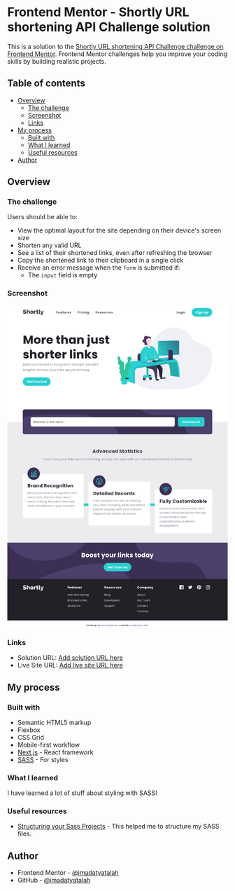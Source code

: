 # Frontend Mentor - Shortly URL shortening API Challenge solution

This is a solution to the [Shortly URL shortening API Challenge challenge on Frontend Mentor](https://www.frontendmentor.io/challenges/url-shortening-api-landing-page-2ce3ob-G). Frontend Mentor challenges help you improve your coding skills by building realistic projects.

## Table of contents

- [Overview](#overview)
  - [The challenge](#the-challenge)
  - [Screenshot](#screenshot)
  - [Links](#links)
- [My process](#my-process)
  - [Built with](#built-with)
  - [What I learned](#what-i-learned)
  - [Useful resources](#useful-resources)
- [Author](#author)

## Overview

### The challenge

Users should be able to:

- View the optimal layout for the site depending on their device's screen size
- Shorten any valid URL
- See a list of their shortened links, even after refreshing the browser
- Copy the shortened link to their clipboard in a single click
- Receive an error message when the `form` is submitted if:
  - The `input` field is empty

### Screenshot

![Screenshot for the Shortly URL shortening API coding challenge](./public/screenshot.png)

### Links

- Solution URL: [Add solution URL here](https://www.frontendmentor.io/solutions/built-using-nextjs-q3hMk_q3d)
- Live Site URL: [Add live site URL here](https://url-shortening-api-imadatyatalah.vercel.app/)

## My process

### Built with

- Semantic HTML5 markup
- Flexbox
- CSS Grid
- Mobile-first workflow
- [Next.js](https://nextjs.org/) - React framework
- [SASS](https://www.npmjs.com/package/sass) - For styles

### What I learned

I have learned a lot of stuff about styling with SASS!

### Useful resources

- [Structuring your Sass Projects](https://itnext.io/structuring-your-sass-projects-c8d41fa55ed4) - This helped me to structure my SASS files.

## Author

- Frontend Mentor - [@imadatyatalah](https://www.frontendmentor.io/profile/imadatyatalah)
- GitHub - [@imadatyatalah](https://www.github.com/imadatyatalah)

